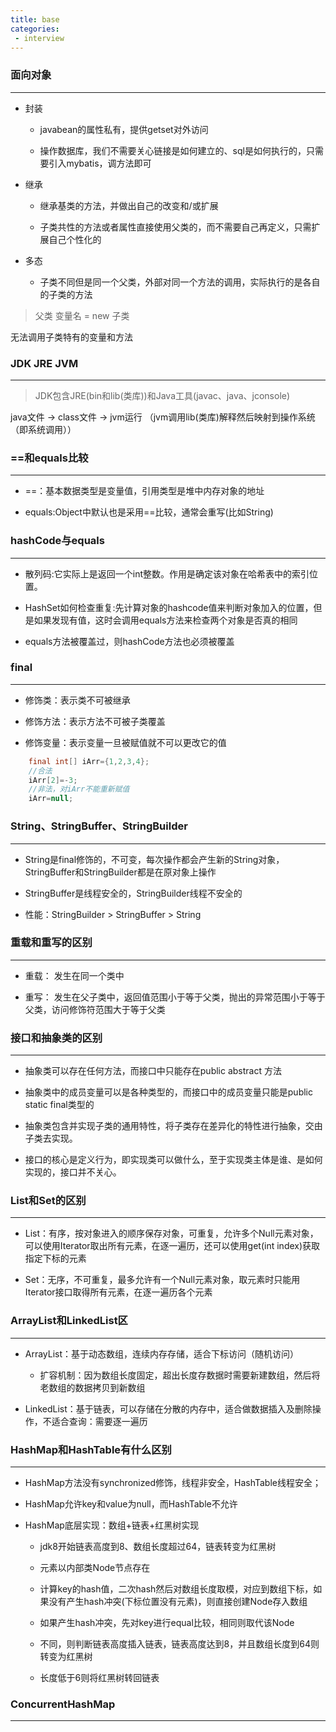 ```yaml
---
title: base
categories:
 - interview
---
```


### 面向对象

---

- 封装
  
    - javabean的属性私有，提供getset对外访问

    - 操作数据库，我们不需要关心链接是如何建立的、sql是如何执行的，只需要引入mybatis，调方法即可

- 继承

    - 继承基类的方法，并做出自己的改变和/或扩展

    - 子类共性的方法或者属性直接使用父类的，而不需要自己再定义，只需扩展自己个性化的

- 多态

    - 子类不同但是同一个父类，外部对同一个方法的调用，实际执行的是各自的子类的方法

> 父类 变量名 = new 子类

无法调用子类特有的变量和方法

### JDK JRE JVM
---

> JDK包含JRE(bin和lib(类库))和Java工具(javac、java、jconsole)

java文件 -> class文件 -> jvm运行 （jvm调用lib(类库)解释然后映射到操作系统（即系统调用））

### ==和equals比较
---
- ==：基本数据类型是变量值，引用类型是堆中内存对象的地址

- equals:Object中默认也是采用==比较，通常会重写(比如String)

### hashCode与equals
---
- 散列码:它实际上是返回一个int整数。作用是确定该对象在哈希表中的索引位置。

- HashSet如何检查重复:先计算对象的hashcode值来判断对象加入的位置，但是如果发现有值，这时会调用equals方法来检查两个对象是否真的相同

- equals方法被覆盖过，则hashCode方法也必须被覆盖

### final
---

- 修饰类：表示类不可被继承

- 修饰方法：表示方法不可被子类覆盖

- 修饰变量：表示变量一旦被赋值就不可以更改它的值

```java
    final int[] iArr={1,2,3,4};
    //合法
    iArr[2]=-3;
    //非法，对iArr不能重新赋值
    iArr=null;
```

### String、StringBuffer、StringBuilder
---

- String是final修饰的，不可变，每次操作都会产生新的String对象，StringBuffer和StringBuilder都是在原对象上操作

- StringBuffer是线程安全的，StringBuilder线程不安全的

- 性能：StringBuilder > StringBuffer > String

### 重载和重写的区别
---
- 重载： 发生在同一个类中

- 重写： 发生在父子类中，返回值范围小于等于父类，抛出的异常范围小于等于父类，访问修饰符范围大于等于父类

### 接口和抽象类的区别
---

- 抽象类可以存在任何方法，而接口中只能存在public abstract 方法
  
- 抽象类中的成员变量可以是各种类型的，而接口中的成员变量只能是public static final类型的

- 抽象类包含并实现子类的通用特性，将子类存在差异化的特性进行抽象，交由子类去实现。

- 接口的核心是定义行为，即实现类可以做什么，至于实现类主体是谁、是如何实现的，接口并不关心。

### List和Set的区别
---

- List：有序，按对象进入的顺序保存对象，可重复，允许多个Null元素对象，可以使用Iterator取出所有元素，在逐一遍历，还可以使用get(int index)获取指定下标的元素

- Set：无序，不可重复，最多允许有一个Null元素对象，取元素时只能用Iterator接口取得所有元素，在逐一遍历各个元素

### ArrayList和LinkedList区
---

- ArrayList：基于动态数组，连续内存存储，适合下标访问（随机访问）
  
    - 扩容机制：因为数组长度固定，超出长度存数据时需要新建数组，然后将老数组的数据拷贝到新数组

- LinkedList：基于链表，可以存储在分散的内存中，适合做数据插入及删除操作，不适合查询：需要逐一遍历

### HashMap和HashTable有什么区别
---

- HashMap方法没有synchronized修饰，线程非安全，HashTable线程安全；
  
- HashMap允许key和value为null，而HashTable不允许

- HashMap底层实现：数组+链表+红黑树实现

    - jdk8开始链表高度到8、数组长度超过64，链表转变为红黑树

    - 元素以内部类Node节点存在

    - 计算key的hash值，二次hash然后对数组长度取模，对应到数组下标，如果没有产生hash冲突(下标位置没有元素)，则直接创建Node存入数组

    - 如果产生hash冲突，先对key进行equal比较，相同则取代该Node

    - 不同，则判断链表高度插入链表，链表高度达到8，并且数组长度到64则转变为红黑树

    - 长度低于6则将红黑树转回链表

### ConcurrentHashMap
---



